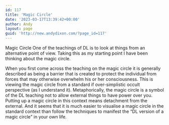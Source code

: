 ```yaml
---
id: 117
title: 'Magic Circle'
date: '2023-03-17T13:39:42+00:00'
author: Andy
layout: page
guid: 'http://new.andydixon.com/?page_id=117'
---
```


Magic Circle One of the teachings of DL is to look at things from an alternative point of view. Taking this as my starting point I have been thinking about the magic circle.

When you first come across the teaching on the magic circle it is generally described as being a barrier that is created to protect the individual from forces that may otherwise overwhelm his or her consciousness. This is viewing the magic circle from a standard if over-simplistic occult perspective (as I understand it). Metaphorically, the magic circle is a symbol of the DL teaching not to allow external things to have power over you. Putting up a magic circle in this context means detachment from the external. And it seems that it is much easier to visualise a magic circle in the standard context than follow the techniques to manifest the “DL version of a magic circle” in your own life.